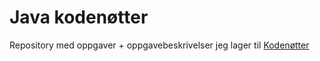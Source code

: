 # Java kodenøtter

Repository med oppgaver + oppgavebeskrivelser jeg lager til [Kodenøtter](https://kodenotter.abakus.no)
